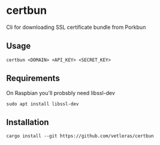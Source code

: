 # certbun
Cli for downloading SSL certificate bundle from Porkbun

## Usage
```
certbun <DOMAIN> <API_KEY> <SECRET_KEY>
```

## Requirements
On Raspbian you'll probsbly need libssl-dev
```
sudo apt install libssl-dev
```

## Installation
```
cargo install --git https://github.com/vetleras/certbun
```
